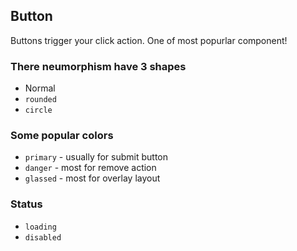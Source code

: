 ## Button
Buttons trigger your click action. One of most popurlar component!

### There neumorphism have 3 shapes
- Normal
- `rounded`
- `circle`

### Some popular colors
- `primary` - usually for submit button
- `danger` - most for remove action
- `glassed` - most for overlay layout

### Status
- `loading`
- `disabled`